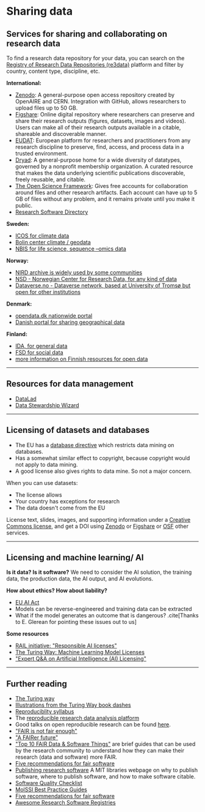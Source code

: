 # Sharing data


## Services for sharing and collaborating on research data

To find a research data repository for your data, you can search on the
[Registry of Research Data Repositories (re3data)](https://www.re3data.org/)
platform and filter by country, content type, discipline, etc.

**International:**
- [Zenodo](https://zenodo.org/): A general-purpose open access repository
  created by OpenAIRE and CERN. Integration with GitHub, allows
  researchers to upload files up to 50 GB.
- [Figshare](https://figshare.com/): Online digital repository where researchers
  can preserve and share their research outputs (figures, datasets, images and videos).
  Users can make all of their research outputs available in a citable,
  shareable and discoverable manner.
- [EUDAT](https://eudat.eu): European platform for researchers and practitioners from any research discipline to preserve, find, access, and process data in a trusted environment.
- [Dryad](https://datadryad.org/): A general-purpose home for a wide diversity of datatypes,
  governed by a nonprofit membership organization.
  A curated resource that makes the data underlying scientific publications discoverable,
  freely reusable, and citable.
- [The Open Science Framework](https://osf.io/): Gives free accounts for collaboration
  around files and other research artifacts. Each account can have up to 5 GB of files
  without any problem, and it remains private until you make it public.
- [Research Software Directory](https://research-software-directory.org/)

**Sweden:**
- [ICOS for climate data](http://www.icos-sweden.se/)
- [Bolin center climate / geodata](https://bolin.su.se/data/)
- [NBIS for life science, sequence –omics data](https://nbis.se/infrastructure)

**Norway:**
- [NIRD archive is widely used by some communities](https://archive.norstore.no/)
- [NSD - Norwegian Center for Research Data, for any kind of data](https://nsd.no/nsd/english/index.html)
- [Dataverse.no - Dataverse network, based at University of Tromsø but open for other institutions](https://dataverse.no/)

**Denmark:**
- [opendata.dk nationwide portal](http://www.opendata.dk)
- [Danish portal for sharing geographical data](http://brugstedet.dk/)

**Finland:**
- [IDA, for general data](https://ida.fairdata.fi/login)
- [FSD for social data](https://www.fsd.uta.fi/en/)
- [more information on Finnish resources for open data](https://www.fairdata.fi/en/)

---

## Resources for data management

- [DataLad](https://www.datalad.org/)
- [Data Stewardship Wizard](https://ds-wizard.org/)

---

## Licensing of datasets and databases

- The EU has a [database directive](https://en.wikipedia.org/wiki/Database_Directive) which restricts data mining on
  databases.
- Has a somewhat similar effect to copyright, because copyright would
  not apply to data mining.
- A good license also gives rights to data mine. So not a major concern.

When you can use datasets:
- The license allows
- Your country has exceptions for research
- The data doesn't come from the EU

License text, slides, images, and supporting information under a
[Creative Commons license](https://creativecommons.org/licenses/), and get a DOI using
[Zenodo](https://zenodo.org) or [Figshare](https://figshare.com) or [OSF](https://osf.io/) other services.

---

## Licensing and machine learning/ AI

**Is it data? Is it software?**
We need to consider the AI solution, the training data, the production data,
the AI output, and AI evolutions.


**How about ethics? How about liability?**
- [EU AI Act](https://artificialintelligenceact.eu/)
- Models can be reverse-engineered and training data can be extracted
- What if the model generates an outcome that is dangerous?
.cite[Thanks to E. Glerean for pointing these issues out to us]


**Some resources**
- [RAIL initiative: "Responsible AI licenses"](https://www.licenses.ai)
- [The Turing Way: Machine Learning Model Licenses](https://the-turing-way.netlify.app/reproducible-research/licensing/licensing-ml.html)
- ["Expert Q&A on Artificial Intelligence (AI) Licensing"](https://www.mayerbrown.com/-/media/files/news/2019/01/expert-qanda-on-artificial-intelligence-ai-licensing-w0219801.pdf)

---

## Further reading

- [The Turing way](https://github.com/alan-turing-institute/the-turing-way/)
- [Illustrations from the Turing Way book dashes](https://zenodo.org/record/3332808)
- [Reproduciblity syllabus](http://lorenabarba.com/blog/barbagroup-reproducibility-syllabus/)
- The [reproducible research data analysis platform](http://www.reana.io/)
- Good talks on open reproducible research can be found [here](http://inundata.org/talks/index.html).
- ["FAIR is not fair enough"](https://danielskatzblog.wordpress.com/2017/06/22/fair-is-not-fair-enough/)
- ["A FAIRer future"](https://www.nature.com/articles/s41567-019-0624-3)
- ["Top 10 FAIR Data & Software Things"](https://librarycarpentry.org/Top-10-FAIR/) are brief guides that can be used by the research community to understand how they can make their research (data and software) more FAIR.
- [Five recommendations for fair software](https://fair-software.eu/)
- [Publishing research software](https://libguides.mit.edu/software) A MIT libraries webpage on why to publish software, where to publish software, and how to make software citable.
- [Software Quality Checklist](https://technical-reference.readthedocs.io/en/latest/quality/software-checklist.html)
- [MolSSI Best Practice Guides](http://molssi.org/education/best-practices/)
- [Five recommendations for fair software](https://fair-software.eu/)
- [Awesome Research Software Registries](https://github.com/NLeSC/awesome-research-software-registries)

